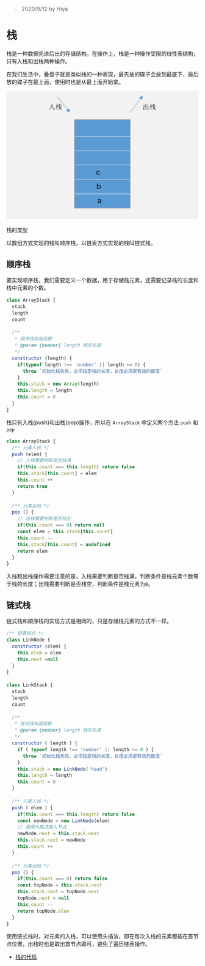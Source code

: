 > 2020/9/12 by Hiya

# 栈

栈是一种数据先进后出的存储结构。在操作上，栈是一种操作受限的线性表结构，只有入栈和出栈两种操作。

在我们生活中，叠盘子就是类似栈的一种表现，最先放的碟子会放到最底下，最后放的碟子在最上面，使用时也是从最上面开始拿。

![stack](./assets/stack.png)

栈的类型

以数组方式实现的栈叫顺序栈，以链表方式实现的栈叫链式栈。

## 顺序栈

要实现顺序栈，我们需要定义一个数据，用于存储栈元素，还需要记录栈的长度和栈中元素的个数。

```js
class ArrayStack {
  stack
  length
  count

  /**
   * 顺序栈构造函数
   * @param {number} length 栈的长度
   */
  constructor (length) {
    if(typeof length !== 'number' || length <= 0) {
      throw `初始化栈失败，必须指定栈的长度，长度必须是有效的数值`
    }
    this.stack = new Array(length)
    this.length = length
    this.count = 0
  }
}
```

栈只有入栈(push)和出栈(pop)操作，所以在 `ArrayStack` 中定义两个方法 `push` 和 `pop` 

```js
class ArrayStack {
  /** 元素入栈 */
  push (elem) {
    // 入栈需要判断是否栈满
    if(this.count === this.length) return false
    this.stack[this.count] = elem
    this.count ++
    return true
  }

  /** 元素出栈 */
  pop () {
    // 出栈需要判断是否栈空
    if(this.count === 0) return null
    const elem = this.stack[this.count]
    this.count --
    this.stack[this.count] = undefined
    return elem
  }
}
```

入栈和出栈操作需要注意的是，入栈需要判断是否栈满，判断条件是栈元素个数等于栈的长度；出栈需要判断是否栈空，判断条件是栈元素为`0`。

## 链式栈

链式栈和顺序栈的实现方式是相同的，只是存储栈元素的方式不一样。

```js
/** 链表结点 */
class LinkNode {
  constructor (elem) {
    this.elem = elem
    this.next =null
  }
} 

class LinkStack {
  stack
  length
  count

  /**
   * 链式栈构造函数
   * @param {number} length 栈的长度
   */
  constructor ( length ) {
    if ( typeof length !== 'number' || length <= 0 ) {
      throw `初始化栈失败，必须指定栈的长度，长度必须是有效的数值`
    }
    this.stack = new LinkNode('head')
    this.length = length
    this.count = 0
  }

  /** 元素入栈 */
  push ( elem ) {
    if(this.count === this.length) return false
    const newNode = new LinkNode(elem)
    // 使用头插法插入节点
    newNode.next = this.stack.next
    this.stack.next = newNode
    this.count ++
  }

  /** 元素出栈 */
  pop () {
    if(this.count === 0) return false
    const topNode = this.stack.next
    this.stack.next = topNode.next
    topNode.next = null
    this.count --
    return topNode.elem
  }
}
```

使用链式栈时，对元素的入栈，可以使用头插法，即在每次入栈的元素都插在首节点位置，出栈时也是取出首节点即可，避免了遍历链表操作。

- [栈的代码](https://github.com/LiLiangKai/treasure/tree/master/javascript/leetcode/stack/src)